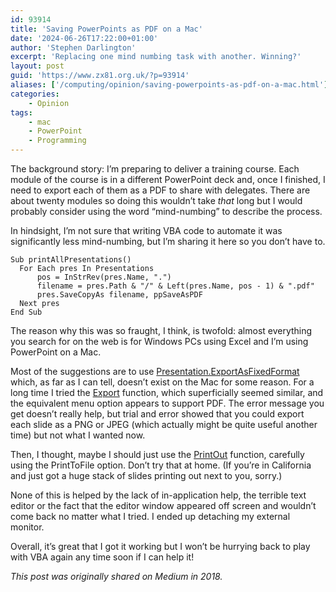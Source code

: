 ```yaml
---
id: 93914
title: 'Saving PowerPoints as PDF on a Mac'
date: '2024-06-26T17:22:00+01:00'
author: 'Stephen Darlington'
excerpt: 'Replacing one mind numbing task with another. Winning?'
layout: post
guid: 'https://www.zx81.org.uk/?p=93914'
aliases: ['/computing/opinion/saving-powerpoints-as-pdf-on-a-mac.html']
categories:
    - Opinion
tags:
    - mac
    - PowerPoint
    - Programming
---
```


The background story: I’m preparing to deliver a training course. Each module of the course is in a different PowerPoint deck and, once I finished, I need to export each of them as a PDF to share with delegates. There are about twenty modules so doing this wouldn’t take *that* long but I would probably consider using the word “mind-numbing” to describe the process.

In hindsight, I’m not sure that writing VBA code to automate it was significantly less mind-numbing, but I’m sharing it here so you don’t have to.

```
Sub printAllPresentations()
  For Each pres In Presentations
      pos = InStrRev(pres.Name, ".")
      filename = pres.Path & "/" & Left(pres.Name, pos - 1) & ".pdf"
      pres.SaveCopyAs filename, ppSaveAsPDF
  Next pres
End Sub
```

The reason why this was so fraught, I think, is twofold: almost everything you search for on the web is for Windows PCs using Excel and I’m using PowerPoint on a Mac.

Most of the suggestions are to use [Presentation.ExportAsFixedFormat ](https://docs.microsoft.com/en-gb/office/vba/api/powerpoint.presentation.exportasfixedformat)which, as far as I can tell, doesn’t exist on the Mac for some reason. For a long time I tried the [Export](https://docs.microsoft.com/en-gb/office/vba/api/powerpoint.presentation.export) function, which superficially seemed similar, and the equivalent menu option appears to support PDF. The error message you get doesn’t really help, but trial and error showed that you could export each slide as a PNG or JPEG (which actually might be quite useful another time) but not what I wanted now.

Then, I thought, maybe I should just use the [PrintOut](https://docs.microsoft.com/en-gb/office/vba/api/powerpoint.presentation.printout) function, carefully using the PrintToFile option. Don’t try that at home. (If you’re in California and just got a huge stack of slides printing out next to you, sorry.)

None of this is helped by the lack of in-application help, the terrible text editor or the fact that the editor window appeared off screen and wouldn’t come back no matter what I tried. I ended up detaching my external monitor.

Overall, it’s great that I got it working but I won’t be hurrying back to play with VBA again any time soon if I can help it!

*This post was originally shared on Medium in 2018.*